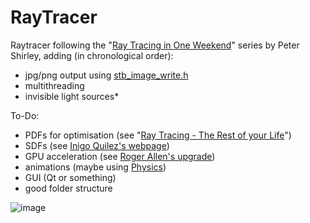 # RayTracer
Raytracer following the "[Ray Tracing in One Weekend](https://raytracing.github.io)" series by Peter Shirley, adding (in chronological order):
- jpg/png output using [stb_image_write.h](https://github.com/nothings/stb)
- multithreading
- invisible light sources*

To-Do:
- PDFs for optimisation (see "[Ray Tracing - The Rest of your Life](https://raytracing.github.io/books/RayTracingTheRestOfYourLife.html)")
- SDFs (see [Inigo Quilez's webpage](https://iquilezles.org/articles/))
- GPU acceleration (see [Roger Allen's upgrade](https://github.com/rogerallen/raytracinginoneweekendincuda))
- animations (maybe using [Physics](https://github.com/Y99dr451l/Physics))
- GUI (Qt or something)
- good folder structure

![image](https://user-images.githubusercontent.com/43914001/218235015-615cfa3a-5ed2-4b1d-940e-87e1177a1d58.png)
